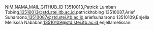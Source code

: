 NIM,NAMA,MAIL,GITHUB_ID
13510013,Patrick Lumban Tobing,13510013@std.stei.itb.ac.id,patrickltobing
13510087,Arief Suharsono,13510087@std.stei.itb.ac.id,ariefsuharsono
13510109,Enjella Melisssa Nababan,13510109@std.stei.itb.ac.id,enjellamelissan